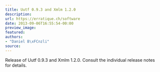 ```yaml
---
title: Uutf 0.9.3 and Xmlm 1.2.0
description:
url: https://erratique.ch/software
date: 2013-09-06T16:55:54-00:00
preview_image:
featured:
authors:
- "Daniel B\xFCnzli"
source:
---
```


<p>Release of Uutf 0.9.3 and Xmlm 1.2.0. Consult the individual release notes for details.</p>
